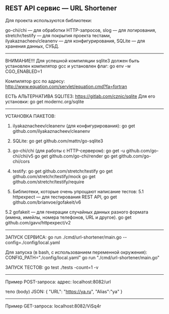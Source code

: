 REST API сервис — URL Shortener
-----------------------------------------------------------------------------------------
Для проекта используются библиотеки:

go-chi/chi              — для обработки HTTP-запросов,
slog                    — для логирования,
stretchr/testify        — для покрытия проекта тестами,
ilyakaznacheev/cleanenv — для конфигурирования,
SQLite                  — для хранения данных, СУБД.


-----------------------------------------------------------------------------------------
ВНИМАНИЕ!!!
Для успешной компиляции sqlite3 должен быть установлен компилятор gcc и установлен флаг:
go env -w CGO_ENABLED=1

Компилятор gcc по адресу:
http://www.equation.com/servlet/equation.cmd?fa=fortran

ЕСТЬ АЛЬТЕРНАТИВА SQLITE3:
https://gitlab.com/cznic/sqlite
Для его установки:
go get modernc.org/sqlite

-----------------------------------------------------------------------------------------
УСТАНОВКА ПАКЕТОВ:
1. ilyakaznacheev/cleanenv (для конфигурирования):
go get github.com/ilyakaznacheev/cleanenv

2. SQLite:
go get github.com/mattn/go-sqlite3

3. go-chi/chi (для работы с HTTP-сервером):
go get -u github.com/go-chi/chi/v5
go get github.com/go-chi/render
go get github.com/go-chi/cors
 
4. testify:
go get github.com/stretchr/testify
go get github.com/stretchr/testify/mock
go get github.com/stretchr/testify/require

5. Библиотеки, которые очень упрощают написание тестов:
5.1 httpexpect — для тестирования REST API,
go get github.com/brianvoe/gofakeit/v6

5.2 gofakeit — для генерации случайных данных разного формата (имена, имейлы, номера телефонов, URL и другое).
go get github.com/gavv/httpexpect/v2

-----------------------------------------------------------------------------------------
ЗАПУСК СЕРВИСА:
go run ./cmd/url-shortener/main.go --config=./config/local.yaml

Для запуска (в bash, с использованием переменной окружения):
CONFIG_PATH="./config/local.yaml" go run  "./cmd/url-shortener/main.go"

ЗАПУСК ТЕСТОВ:
go test ./tests -count=1 -v

-----------------------------------------------------------------------------------------
Пример POST-запроса:
адрес:
localhost:8082/url

тело (body) JSON:
{
	"URL": "https://ya.ru",
    "Alias":"ya"
}


-----------------------------------------------------------------------------------------
Пример GET-запроса:
localhost:8082/ViSq4r


